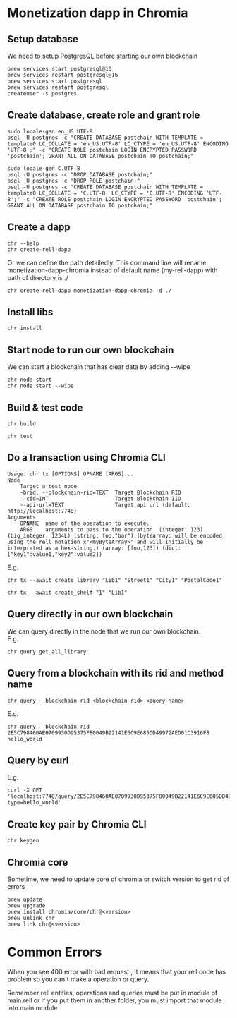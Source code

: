 # Monetization dapp in Chromia
## Setup database 
We need to setup PostgresQL before starting our own blockchain
```shell
brew services start postgresql@16
brew services restart postgresql@16
brew services start postgresql
brew services restart postgresql
createuser -s postgres
```
## Create database, create role and grant role 
```shell
sudo locale-gen en_US.UTF-8
psql -U postgres -c "CREATE DATABASE postchain WITH TEMPLATE = template0 LC_COLLATE = 'en_US.UTF-8' LC_CTYPE = 'en_US.UTF-8' ENCODING 'UTF-8';" -c "CREATE ROLE postchain LOGIN ENCRYPTED PASSWORD 'postchain'; GRANT ALL ON DATABASE postchain TO postchain;"
```
```shell
sudo locale-gen C.UTF-8
psql -U postgres -c "DROP DATABASE postchain;"
psql -U postgres -c "DROP ROLE postchain;"
psql -U postgres -c "CREATE DATABASE postchain WITH TEMPLATE = template0 LC_COLLATE = 'C.UTF-8' LC_CTYPE = 'C.UTF-8' ENCODING 'UTF-8';" -c "CREATE ROLE postchain LOGIN ENCRYPTED PASSWORD 'postchain'; GRANT ALL ON DATABASE postchain TO postchain;"
```
## Create a dapp 

```shell
chr --help
chr create-rell-dapp
```
Or we can define the path detailedly. This command line will rename monetization-dapp-chromia instead of default name (my-rell-dapp) with path of directory is ./
```shell
chr create-rell-dapp monetization-dapp-chromia -d ./
```
## Install libs
```shell
chr install
```
## Start node to run our own blockchain
We can start a blockchain that has clear data by adding --wipe
```shell
chr node start
chr node start --wipe
```
## Build & test code
```shell
chr build

chr test
``` 
## Do a transaction using Chromia CLI 
```shell
Usage: chr tx [OPTIONS] OPNAME [ARGS]...
Node 
    Target a test node 
    -brid, --blockchain-rid=TEXT  Target Blockchain RID  
    --cid=INT                     Target Blockchain IID   
    --api-url=TEXT                Target api url (default: http://localhost:7740)
Arguments 
    OPNAME  name of the operation to execute.
    ARGS    arguments to pass to the operation. (integer: 123) (big_integer: 1234L) (string: foo,"bar") (bytearray: will be encoded using the rell notation x"<myByteArray>" and will initially be interpreted as a hex-string.) (array: [foo,123]) (dict:["key1":value1,"key2":value2])
```
E.g.
```shell
chr tx --await create_library "Lib1" "Street1" "City1" "PostalCode1"

chr tx --await create_shelf "1" "Lib1"
```
## Query directly in our own blockchain
 We can query directly in the node that we run our own blockchain. \
E.g.
```shell
chr query get_all_library
```
## Query from a blockchain with its rid and method name
```shell
chr query --blockchain-rid <blockchain-rid> <query-name>
```
E.g.
```shell
chr query --blockchain-rid 2E5C798460AE0709930D95375F80049B22141E6C9E685DD49972AED01C3916F8 hello_world
```
## Query by curl
E.g.
```shell
curl -X GET 'localhost:7740/query/2E5C798460AE0709930D95375F80049B22141E6C9E685DD49972AED01C3916F8?type=hello_world'
```
## Create key pair by Chromia CLI
```shell
chr keygen
```
## Chromia core
 Sometime, we need to update core of chromia or switch version to get rid of errors
```shell
brew update
brew upgrade
brew install chromia/core/chr@<version>
brew unlink chr
brew link chr@<version>
```

# Common Errors

When you see 400 error with bad request , it means that your rell code has problem so you can't make a operation or query.

Remember rell entities, operations and queries must be put in module of main.rell or if you put them in another folder, you must import that module into main module
